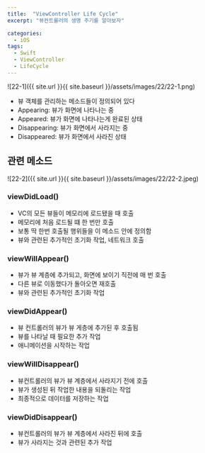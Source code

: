 ```yaml
---
title:  "ViewController Life Cycle"
excerpt: "뷰컨트롤러의 생명 주기를 알아보자"

categories: 
  - iOS
tags:
  - Swift
  - ViewController
  - LifeCycle
---
```


![22-1]({{ site.url }}{{ site.baseurl }}/assets/images/22/22-1.png)

- 뷰 객체를 관리하는 메소드들이 정의되어 있다
- Appearing: 뷰가 화면에 나타나는 중
- Appeared: 뷰가 화면에 나타나는게 완료된 상태
- Disappearing: 뷰가 화면에서 사라지는 중
- Disappeared: 뷰가 화면에서 사라진 상태

## 관련 메소드

![22-2]({{ site.url }}{{ site.baseurl }}/assets/images/22/22-2.jpeg)

### viewDidLoad()

- VC의 모든 뷰들이 메모리에 로드됐을 때 호출
- 메모리에 처음 로드될 떄 한 번만 호출
- 보통 딱 한번 호출될 행위들을 이 메소드 안에 정의함
- 뷰와 관련된 추가적인 초기화 작업, 네트워크 호출

### viewWillAppear()

- 뷰가 뷰 계층에 추가되고, 화면에 보이기 직전에 매 번 호출
- 다른 뷰로 이동했다가 돌아오면 재호출
- 뷰와 관련된 추가적인 초기화 작업

### viewDidAppear()

- 뷰 컨트롤러의 뷰가 뷰 게층에 추가된 후 호출됨
- 뷰를 나타날 때 필요한 추가 작업
- 애니메이션을 시작하는 작업

### viewWillDisappear()

- 뷰컨트롤러의 뷰가 뷰 계층에서 사라지기 전에 호출
- 뷰가 생성된 뒤 작업한 내용을 되돌리는 작업
- 최종적으로 데이터를 저장하는 작업

### viewDidDisappear()

- 뷰컨트롤러의 뷰가 뷰 계층에서 사라진 뒤에 호출
- 뷰가 사라지는 것과 관련된 추가 작업